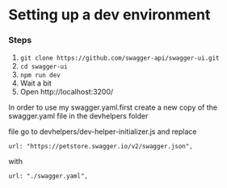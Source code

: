 # Setting up a dev environment

### Steps

1. `git clone https://github.com/swagger-api/swagger-ui.git`
2. `cd swagger-ui`
3. `npm run dev`
4. Wait a bit
5. Open http://localhost:3200/

In order to use my swagger.yaml.first create a new copy of the swagger.yaml file in the devhelpers folder

file go to devhelpers/dev-helper-initializer.js and replace
```
url: "https://petstore.swagger.io/v2/swagger.json",
```

with
```
url: "./swagger.yaml",
```
